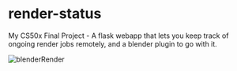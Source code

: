 # render-status
My CS50x Final Project - A flask webapp that lets you keep track of ongoing render jobs remotely, and a blender plugin to go with it.

![blenderRender](https://github.com/joshbarlow/render-status/assets/7104517/9fe0a37c-7a72-4c24-b29d-f7e4cdc5d546)
